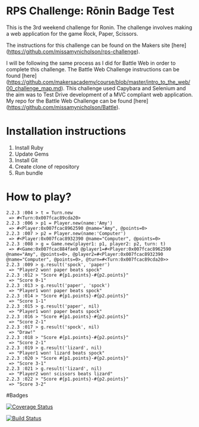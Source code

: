 # RPS Challenge: Rōnin Badge Test

This is the 3rd weekend challenge for Ronin. The challenge involves making a web application for the game Rock, Paper, Scissors.

The instructions for this challenge can be found on the Makers site [here] (https://github.com/missamynicholson/rps-challenge).

I will be following the same process as I did for Battle Web in order to complete this challenge. The Battle Web Challenge instructions can be found [here] (https://github.com/makersacademy/course/blob/master/intro_to_the_web/00_challenge_map.md).
This challenge used Capybara and Selenium and the aim was to Test Drive development of a MVC compliant web application.
My repo for the Battle Web Challenge can be found [here] (https://github.com/missamynicholson/Battle).

# Installation instructions

1. Install Ruby
2. Update Gems
3. Install Git
4. Create clone of repository
5. Run bundle

# How to play?

```
2.2.3 :004 > t = Turn.new
 => #<Turn:0x007fcac89cda20>
2.2.3 :006 > p1 = Player.new(name:'Amy')
 => #<Player:0x007fcac8962590 @name="Amy", @points=0> 
2.2.3 :007 > p2 = Player.new(name:'Computer')
 => #<Player:0x007fcac8932390 @name="Computer", @points=0>
2.2.3 :008 > g = Game.new(player1: p1, player2: p2, turn: t)
 => #<Game:0x007fcac884fae0 @player1=#<Player:0x007fcac8962590 @name="Amy", @points=0>, @player2=#<Player:0x007fcac8932390 @name="Computer", @points=0>, @turn=#<Turn:0x007fcac89cda20>>
2.2.3 :009 > g.result('spock', 'paper')
 => "Player2 won! paper beats spock"
2.2.3 :012 > "Score #{p1.points}-#{p2.points}"
 => "Score 0-1"
2.2.3 :013 > g.result('paper', 'spock')
 => "Player1 won! paper beats spock"
2.2.3 :014 > "Score #{p1.points}-#{p2.points}"
 => "Score 1-1"
2.2.3 :015 > g.result('paper', nil)
 => "Player1 won! paper beats spock"
2.2.3 :016 > "Score #{p1.points}-#{p2.points}"
 => "Score 2-1"
2.2.3 :017 > g.result('spock', nil)
 => "Draw!"
2.2.3 :018 > "Score #{p1.points}-#{p2.points}"
 => "Score 2-1"
2.2.3 :019 > g.result('lizard', nil)
 => "Player1 won! lizard beats spock"
2.2.3 :020 > "Score #{p1.points}-#{p2.points}"
 => "Score 3-1"
2.2.3 :021 > g.result('lizard', nil)
 => "Player2 won! scissors beats lizard"
2.2.3 :022 > "Score #{p1.points}-#{p2.points}"
 => "Score 3-2"
 ```

#Badges

[![Coverage Status](https://coveralls.io/repos/github/missamynicholson/rps-challenge/badge.svg?branch=master)](https://coveralls.io/github/missamynicholson/rps-challenge?branch=master)

 [![Build Status](https://travis-ci.org/missamynicholson/rps-challenge.svg?branch=master)](https://travis-ci.org/missamynicholson/rps-challenge)
